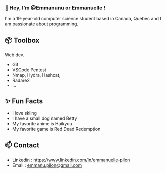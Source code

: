 ### 👋 Hey, I’m @Emmanunu or Emmanuelle !

  I'm a 19-year-old computer science student based in Canada, Quebec and I am passionate about programming.

## 📦 Toolbox
Web dev.
  - Git
  - VSCode
Pentest
  - Nmap, Hydra, Hashcat,
  - Radare2
  - ...
    
## ✨ Fun Facts 
  - I love skiing
  - I have a small dog named Betty
  - My favorite anime is Haikyuu
  - My favorite game is Red Dead Redemption

## 📫 Contact
  - Linkedin : https://www.linkedin.com/in/emmanuelle-pilon
  - Email : emmanu.pilon@gmail.com
<!---
Emmanunu/Emmanunu is a ✨ special ✨ repository because its `README.md` (this file) appears on your GitHub profile.
You can click the Preview link to take a look at your changes.
--->
